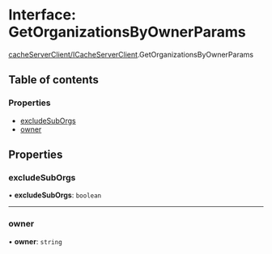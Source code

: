 # Interface: GetOrganizationsByOwnerParams

[cacheServerClient/ICacheServerClient](../modules/cacheServerClient_ICacheServerClient.md).GetOrganizationsByOwnerParams

## Table of contents

### Properties

- [excludeSubOrgs](cacheServerClient_ICacheServerClient.GetOrganizationsByOwnerParams.md#excludesuborgs)
- [owner](cacheServerClient_ICacheServerClient.GetOrganizationsByOwnerParams.md#owner)

## Properties

### excludeSubOrgs

• **excludeSubOrgs**: `boolean`

___

### owner

• **owner**: `string`
